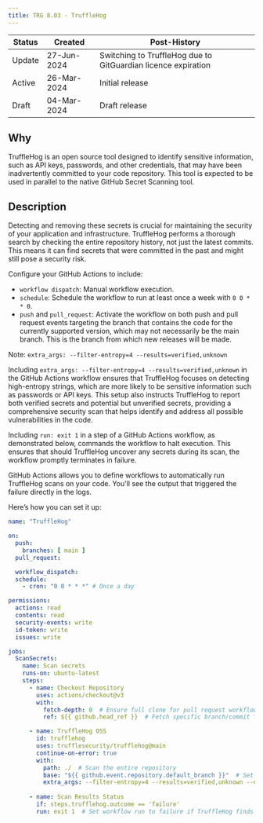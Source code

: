 ```yaml
---
title: TRG 8.03 - TruffleHog
---
```


| Status | Created     | Post-History    |
|--------|-------------|-----------------|
| Update | 27-Jun-2024 | Switching to TruffleHog due to GitGuardian licence expiration|
| Active | 26-Mar-2024 | Initial release |
| Draft  | 04-Mar-2024 | Draft release   |

## Why

TruffleHog is an open source tool designed to identify sensitive information, such as API keys, passwords, and other credentials, that may have been inadvertently committed to your code repository. This tool is expected to be used in parallel to the native GitHub Secret Scanning tool.

## Description

Detecting and removing these secrets is crucial for maintaining the security of your application and infrastructure. TruffleHog performs a thorough search by checking the entire repository history, not just the latest commits. This means it can find secrets that were committed in the past and might still pose a security risk.

Configure your GitHub Actions to include:

- `workflow dispatch`: Manual workflow execution.
- `schedule`: Schedule the workflow to run at least once a week with `0 0 * * 0`.
- `push` and `pull_request`: Activate the workflow on both push and pull request events targeting the branch that contains the code for the currently supported version, which may not necessarily be the main branch. This is the branch from which new releases will be made.

Note: `extra_args: --filter-entropy=4 --results=verified,unknown`

Including `extra_args: --filter-entropy=4 --results=verified,unknown` in the GitHub Actions workflow ensures that TruffleHog focuses on detecting high-entropy strings, which are more likely to be sensitive information such as passwords or API keys. This setup also instructs TruffleHog to report both verified secrets and potential but unverified secrets, providing a comprehensive security scan that helps identify and address all possible vulnerabilities in the code.

Including `run: exit 1` in a step of a GitHub Actions workflow, as demonstrated below, commands the workflow to halt execution. This ensures that should TruffleHog uncover any secrets during its scan, the workflow promptly terminates in failure.

GitHub Actions allows you to define workflows to automatically run TruffleHog scans on your code. You'll see the output that triggered the failure directly in the logs.

Here’s how you can set it up:

```yml
name: "TruffleHog"

on:
  push:
    branches: [ main ]
  pull_request:

  workflow_dispatch:
  schedule:
    - cron: "0 0 * * *" # Once a day

permissions:
  actions: read
  contents: read
  security-events: write
  id-token: write
  issues: write

jobs:
  ScanSecrets:
    name: Scan secrets
    runs-on: ubuntu-latest
    steps:
      - name: Checkout Repository
        uses: actions/checkout@v3
        with:
          fetch-depth: 0  # Ensure full clone for pull request workflows
          ref: ${{ github.head_ref }}  # Fetch specific branch/commit for pull requests

      - name: TruffleHog OSS
        id: trufflehog
        uses: trufflesecurity/trufflehog@main
        continue-on-error: true
        with:
          path: ./  # Scan the entire repository
          base: "${{ github.event.repository.default_branch }}"  # Set base branch for comparison (pull requests)
          extra_args: --filter-entropy=4 --results=verified,unknown --debug
      
      - name: Scan Results Status
        if: steps.trufflehog.outcome == 'failure'
        run: exit 1  # Set workflow run to failure if TruffleHog finds secrets 
```
